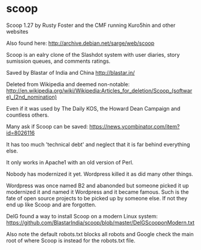 scoop
=====

Scoop 1.27 by Rusty Foster and the CMF running Kuro5hin and other websites

Also found here:
http://archive.debian.net/sarge/web/scoop

Scoop is an ealry clone of the Slashdot system with user diaries, story sumission queues, and comments ratings.

Saved by Blastar of India and China http://blastar.in/

Deleted from Wikipedia and deemed non-notable:
http://en.wikipedia.org/wiki/Wikipedia:Articles_for_deletion/Scoop_(software)_(2nd_nomination)

Even if it was used by The Daily KOS, the Howard Dean Campaign and countless others.

Many ask if Scoop can be saved:
https://news.ycombinator.com/item?id=8026116

It has too much 'technical debt' and neglect that it is far behind everything else.

It only works in Apache1 with an old version of Perl.

Nobody has modernized it yet. Wordpress killed it as did many other things.

Wordpress was once named B2 and abanonded but someone picked it up modernized it and named it Wordpress and it became famous. Such is the fate of open source projects to be picked up by someone else. If not they end up like Scoop and are forgotten.

DelG found a way to install Scoop on a modern Linux system:
https://github.com/BlastarIndia/scoop/blob/master/DelGScooponModern.txt

Also note the default robots.txt blocks all robots and Google check the main root of where Scoop is instead for the robots.txt file.
